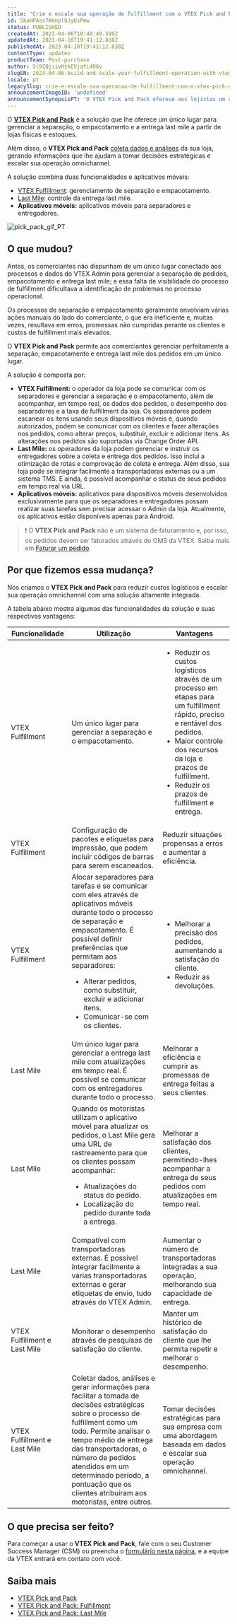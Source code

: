 ```yaml
---
title: 'Crie e escale sua operação de fulfillment com o VTEX Pick and Pack'
id: 5kaHPAss7KHnplbJyUsPmw
status: PUBLISHED
createdAt: 2023-04-06T18:48:49.599Z
updatedAt: 2023-04-10T19:41:12.838Z
publishedAt: 2023-04-10T19:41:12.838Z
contentType: updates
productTeam: Post-purchase
author: 5l9ZQjiivHzkEVjafL4O6v
slugEN: 2023-04-06-build-and-scale-your-fulfillment-operation-with-vtex-pick-and-pack
locale: pt
legacySlug: crie-e-escale-sua-operacao-de-fulfillment-com-o-vtex-pick-and-pack
announcementImageID: 'undefined'
announcementSynopsisPT: 'O VTEX Pick and Pack oferece aos lojistas um único lugar para gerenciar a separação, empacotamento e entrega last mile.'
---
```


O **[VTEX Pick and Pack](/pt/tutorial/vtex-pick-and-pack--1OOops3WrUyz7e0bnhkfXU)** é a solução que lhe oferece um único lugar para gerenciar a separação, o empacotamento e a entrega last mile a partir de lojas físicas e estoques.

Além disso, o **VTEX Pick and Pack** [coleta dados e análises](/pt/tutorial/vtex-pick-and-pack-fulfillment--1zGUEItEEVsal6cuBEBNcA#insights) da sua loja, gerando informações que lhe ajudam a tomar decisões estratégicas e escalar sua operação omnichannel. 

A solução combina duas funcionalidades e aplicativos móveis:

* [VTEX Fulfillment](/pt/tutorial/vtex-pick-and-pack-fulfillment--1zGUEItEEVsal6cuBEBNcA): gerenciamento de separação e empacotamento.
* [Last Mile](/pt/tutorial/vtex-pick-and-pack-last-mile--HN7WKV0xoq2ssVjsJlfzr): controle da entrega last mile.
* **Aplicativos móveis:** aplicativos móveis para separadores e entregadores.

![pick_pack_gif_PT](https://raw.githubusercontent.com/vtexdocs/help-center-content/refs/heads/main/docs/pt/announcements/2023/abril/2023-04-06-crie-e-escale-sua-operacao-de-fulfillment-com-o-vtex-pick-and-pack_1.gif)

## O que mudou?

Antes, os comerciantes não dispunham de um único lugar conectado aos processos e dados do VTEX Admin para gerenciar a separação de pedidos, empacotamento e entrega last mile; e essa falta de visibilidade do processo de fulfillment dificultava a identificação de problemas no processo operacional. 

Os processos de separação e empacotamento geralmente envolviam várias ações manuais do lado do comerciante, o que era ineficiente e, muitas vezes, resultava em erros, promessas não cumpridas perante os clientes e custos de fulfillment mais elevados.

O **VTEX Pick and Pack** permite aos comerciantes gerenciar perfeitamente a separação, empacotamento e entrega last mile dos pedidos em um único lugar. 

A solução é composta por:

- **VTEX Fulfillment:** o operador da loja pode se comunicar com os separadores e gerenciar a separação e o empacotamento, além de acompanhar, em tempo real, os dados dos pedidos, o desempenho dos separadores e a taxa de fulfillment da loja. Os separadores podem escanear os itens usando seus dispositivos móveis e, quando autorizados, podem se comunicar com os clientes e fazer alterações nos pedidos, como alterar preços, substituir, excluir e adicionar itens. As alterações nos pedidos são suportadas via Change Order API.   
- **Last Mile:** os operadores da loja podem gerenciar e instruir os entregadores sobre a coleta e entrega dos pedidos. Isso inclui a otimização de rotas e comprovação de coleta e entrega. Além disso, sua loja pode se integrar facilmente a transportadoras externas ou a um sistema TMS. E ainda, é possível acompanhar o status de seus pedidos em tempo real via URL. 
- **Aplicativos móveis:** aplicativos para dispositivos móveis desenvolvidos exclusivamente para que os separadores e entregadores possam realizar suas tarefas sem precisar acessar o Admin da loja. Atualmente, os aplicativos estão disponíveis apenas para Android.  

> ❗ O **VTEX Pick and Pack** não é um sistema de faturamento e, por isso, os pedidos devem ser faturados através do OMS da VTEX. Saiba mais em [Faturar um pedido](/pt/tracks/orders--2xkTisx4SXOWXQel8Jg8sa/2WgQrlHTyVo4hLjhUs1LMT).

## Por que fizemos essa mudança?

Nós criamos o **VTEX Pick and Pack** para reduzir custos logísticos e escalar sua operação omnichannel com uma solução altamente integrada.

A tabela abaixo mostra algumas das funcionalidades da solução e suas respectivas vantagens:

| **Funcionalidade** | **Utilização** | **Vantagens** |
| ---------- | ---------- | ---------- |
| VTEX Fulfillment | Um único lugar para gerenciar a separação e o empacotamento. | <ul><li>Reduzir os custos logísticos através de um processo em etapas para um fulfillment rápido, preciso e rentável dos pedidos.</li><li>Maior controle dos recursos da loja e prazos de fulfillment.</li><li>Reduzir os prazos de fulfillment e entrega.</li></ul> |
| VTEX Fulfillment | Configuração de pacotes e etiquetas para impressão, que podem incluir códigos de barras para serem escaneados. | Reduzir situações propensas a erros e aumentar a eficiência. |
| VTEX Fulfillment | Alocar separadores para tarefas e se comunicar com eles através de aplicativos móveis durante todo o processo de separação e empacotamento. É possível definir preferências que permitam aos separadores:  <ul><li>Alterar pedidos, como substituir, excluir e adicionar itens.</li><li>  Comunicar-se com os clientes.</li></ul> | <ul><li>Melhorar a precisão dos pedidos, aumentando a satisfação do cliente.</li><li>Reduzir as devoluções.</li></ul> |
| Last Mile | Um único lugar para gerenciar a entrega last mile com atualizações em tempo real. É possível se comunicar com os entregadores durante todo o processo. | Melhorar a eficiência e cumprir as promessas de entrega feitas a seus clientes. |
| Last Mile | Quando os motoristas utilizam o aplicativo móvel para atualizar os pedidos, o Last Mile gera uma URL de rastreamento para que os clientes possam acompanhar: <ul><li>Atualizações do status do pedido.</li><li>Localização do pedido durante toda a entrega.</li></ul> | Melhorar a satisfação dos clientes, permitindo-lhes acompanhar a entrega de seus pedidos com atualizações em tempo real. |
| Last Mile | Compatível com transportadoras externas. É possível integrar facilmente a várias transportadoras externas e gerar etiquetas de envio, tudo através do VTEX Admin. | Aumentar o número de transportadoras integradas a sua operação, melhorando sua capacidade de entrega. |
| VTEX Fulfillment e Last Mile | Monitorar o desempenho através de pesquisas de satisfação do cliente. | Manter um histórico de satisfação do cliente que lhe permita repetir e melhorar o desempenho. |
| VTEX Fulfillment e Last Mile | Coletar dados, análises e gerar informações para facilitar a tomada de decisões estratégicas sobre o processo de fulfillment como um todo.  Permite analisar o tempo médio de entrega das transportadoras, o número de pedidos atendidos em um determinado período, a pontuação que os clientes atribuíram aos motoristas, entre outros. | Tomar decisões estratégicas para sua empresa com uma abordagem baseada em dados e escalar sua operação omnichannel. |

## O que precisa ser feito?

Para começar a usar o **VTEX Pick and Pack**, fale com o seu Customer Success Manager (CSM) ou preencha o [formulário nesta página](https://content.vtex.com/pt/pick-and-pack/), e a equipe da VTEX entrará em contato com você. 

## Saiba mais

* [VTEX Pick and Pack](/pt/tutorial/vtex-pick-and-pack--1OOops3WrUyz7e0bnhkfXU)
* [VTEX Pick and Pack: Fulfillment](/pt/tutorial/vtex-pick-and-pack-fulfillment--1zGUEItEEVsal6cuBEBNcA)
* [VTEX Pick and Pack: Last Mile](/pt/tutorial/vtex-pick-and-pack-last-mile--HN7WKV0xoq2ssVjsJlfzr)
